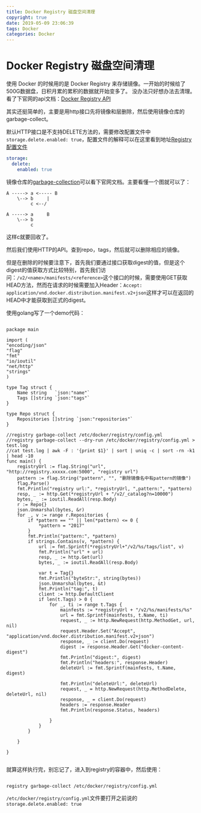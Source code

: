 ```yaml
---
title: Docker Registry 磁盘空间清理
copyright: true
date: 2019-05-09 23:06:39
tags: Docker
categories: Docker
---
```


# Docker Registry 磁盘空间清理

使用 Docker 的时候用的是 Docker Registry 来存储镜像。一开始的时候给了500G数据盘，日积月累的累积的数据就开始变多了。
没办法只好想办法去清理。看了下官网的api文档：[Docker Registry API](https://docs.docker.com/registry/spec/api/)

其实还挺简单的，主要是用http接口先将镜像和层删除，然后使用镜像仓库的garbage-collect。

默认HTTP接口是不支持DELETE方法的，需要修改配置文件中`storage.delete.enabled: true`，配置文件的解释可以在这里看到地址[Registry 配置文件](https://docs.docker.com/registry/configuration/#delete)

```yaml
storage:
  delete:
    enabled: true
```

镜像仓库的[garbage-collection](https://docs.docker.com/registry/garbage-collection/)可以看下官网文档。主要看懂一个图就可以了：

```
A -----> a <----- B
    \--> b     |
         c <--/
```

```
A -----> a     B
    \--> b
         c
```

这样c就要回收了。

然后我们使用HTTP的API。查到repo，tags，然后就可以删除相应的镜像。

但是在删除的时候要注意下，首先我们要通过接口获取digest的值，但是这个digest的值获取方式比较特别，首先我们访问：`/v2/<name>/manifests/<reference>`这个接口的时候，需要使用GET获取HEAD方法，然而在请求的时候需要加入Header：`Accept: application/vnd.docker.distribution.manifest.v2+json`这样才可以在返回的HEAD中才能获取到正式的digest。

使用golang写了一个demo代码：

```golang

package main

import (
"encoding/json"
"flag"
"fmt"
"io/ioutil"
"net/http"
"strings"
)

type Tag struct {
	Name string   `json:"name"`
	Tags []string `json:"tags"`
}

type Repo struct {
	Repositories []string `json:"repositories"`
}

//registry garbage-collect /etc/docker/registry/config.yml
//registry garbage-collect --dry-run /etc/docker/registry/config.yml > test.log
//cat test.log | awk -F : '{print $1}' | sort | uniq -c | sort -rn -k1 | head -10
func main() {
	registryUrl := flag.String("url", "http://registry.xxxxx.com:5000", "registry url")
	pattern := flag.String("pattern", "", "删除镜像名中有pattern的镜像")
	flag.Parse()
	fmt.Println("registry url:", *registryUrl, ",pattern:", *pattern)
	resp, _ := http.Get(*registryUrl + "/v2/_catalog?n=10000")
	bytes, _ := ioutil.ReadAll(resp.Body)
	r := Repo{}
	json.Unmarshal(bytes, &r)
	for _, v := range r.Repositories {
		if *pattern == "" || len(*pattern) <= 0 {
			*pattern = "2017"
		}
		fmt.Println("pattern:", *pattern)
		if strings.Contains(v, *pattern) {
			url := fmt.Sprintf(*registryUrl+"/v2/%s/tags/list", v)
			fmt.Println("url" + url)
			resp, _ := http.Get(url)
			bytes, _ := ioutil.ReadAll(resp.Body)

			var t = Tag{}
			fmt.Println("byteStr:", string(bytes))
			json.Unmarshal(bytes, &t)
			fmt.Println("tag:", t)
			client := http.DefaultClient
			if len(t.Tags) > 0 {
				for _, ti := range t.Tags {
					mainfests := *registryUrl + "/v2/%s/manifests/%s"
					url = fmt.Sprintf(mainfests, t.Name, ti)
					request, _ := http.NewRequest(http.MethodGet, url, nil)
					request.Header.Set("Accept", "application/vnd.docker.distribution.manifest.v2+json")
					response, _ := client.Do(request)
					digest := response.Header.Get("docker-content-digest")
					fmt.Println("digest:", digest)
					fmt.Println("headers:", response.Header)
					deleteUrl := fmt.Sprintf(mainfests, t.Name, digest)

					fmt.Println("deleteUrl:", deleteUrl)
					request, _ = http.NewRequest(http.MethodDelete, deleteUrl, nil)
					response, _ = client.Do(request)
					headers := response.Header
					fmt.Println(response.Status, headers)

				}
			}
		}

	}

}


```

就算这样执行完，别忘记了，进入到registry的容器中，然后使用：
```shell

registry garbage-collect /etc/docker/registry/config.yml

```

`/etc/docker/registry/config.yml`文件要打开之前说的`storage.delete.enabled: true`
